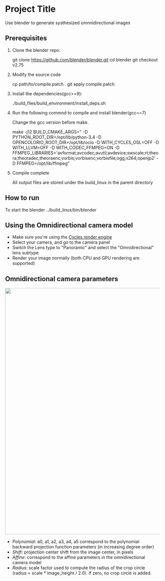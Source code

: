 # Project Title

Use blender to generate systhesized omnnidirectional images

## Prerequisites
1. Clone the blender repo:

    git clone https://github.com/blender/blender.git
    cd blender
    git checkout v2.75

2. Modify the source code    

    cp path/to/compile.patch .
    git apply compile.patch

3. Install the dependencies(gcc>=9):
    
    ./build_files/build_environment/install_deps.sh

4. Run the following commnd to compile and install blender(gcc==7)

    Change the gcc version before make.

    make -j12 BUILD_CMAKE_ARGS=" -D PYTHON_ROOT_DIR=/opt/lib/python-3.4 -D OPENCOLORIO_ROOT_DIR=/opt/lib/ocio -D WITH_CYCLES_OSL=OFF -D WITH_LLVM=OFF -D WITH_CODEC_FFMPEG=ON -D FFMPEG_LIBRARIES='avformat;avcodec;avutil;avdevice;swscale;rt;theora;theoradec;theoraenc;vorbis;vorbisenc;vorbisfile;ogg;x264;openjp2' -D FFMPEG=/opt/lib/ffmpeg"

5. Compile complete

    All output files are stored under the build_linux in the parent directory

## How to run 
To start the blender
    ../build_linux/bin/blender



## Using the Omnidirectional camera model

* Make sure you're using the [Cycles render engine](http://www.blender.org/manual/render/cycles/introduction.html)
* Select your camera, and go to the camera panel
* Switch the Lens type to "Panoramic" and select the "Omnidirectional" lens subtype
* Render your image normally (both CPU and GPU rendering are supported)

## Omnidirectional camera parameters

<img src="screenshot.png" width="800">

* *Polynomial*: a0, a1, a2, a3, a4, a5 correspond to the polynomial backward projection function parameters (in increasing degree order)
* *Shift*: projection center shift from the image center, in pixels
* *Affine*: correspond to the affine parameters in the omnidirectional camera model
* *Radius*: scale factor used to compute the radius of the crop circle (radius = scale * image_height / 2.0). If zero, no crop circle is added.
